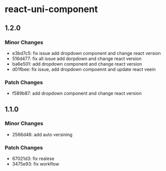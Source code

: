 # react-uni-component

## 1.2.0

### Minor Changes

- e3bd7c5: fix issue add dropdown component and change react version
- 516d477: fix all issue add dorpdown and change react version
- ba6e501: add dropdown component and change react version
- d01fbee: fix issue, add dropdown compoennt and update react veein

### Patch Changes

- f589b87: add dropdown component and change react version

## 1.1.0

### Minor Changes

- 2566d48: add auto versining

### Patch Changes

- 67021d3: fix realese
- 3475e93: fix workflow
